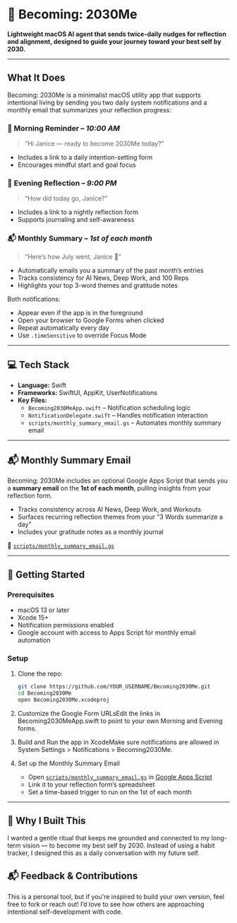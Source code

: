 # 🌱 Becoming: 2030Me
**Lightweight macOS AI agent that sends twice-daily nudges for reflection and alignment, designed to guide your journey toward your best self by 2030.**

---

## What It Does

Becoming: 2030Me is a minimalist macOS utility app that supports intentional living by sending you two daily system notifications and a monthly email that summarizes your reflection progress:

### 🔔 Morning Reminder – _10:00 AM_
> “Hi Janice — ready to become 2030Me today?”

- Includes a link to a daily intention-setting form
- Encourages mindful start and goal focus

### 🌙 Evening Reflection – _9:00 PM_
> “How did today go, Janice?”

- Includes a link to a nightly reflection form
- Supports journaling and self-awareness

### 📬 Monthly Summary – *1st of each month*
> “Here’s how July went, Janice 🌱”

- Automatically emails you a summary of the past month’s entries  
- Tracks consistency for AI News, Deep Work, and 100 Reps  
- Highlights your top 3-word themes and gratitude notes


Both notifications:
- Appear even if the app is in the foreground
- Open your browser to Google Forms when clicked
- Repeat automatically every day
- Use `.timeSensitive` to override Focus Mode

---

## 💻 Tech Stack

- **Language:** Swift  
- **Frameworks:** SwiftUI, AppKit, UserNotifications  
- **Key Files:**
  - `Becoming2030MeApp.swift` – Notification scheduling logic
  - `NotificationDelegate.swift` – Handles notification interaction
  - `scripts/monthly_summary_email.gs` – Automates monthly summary email

---

## 📬 Monthly Summary Email

Becoming: 2030Me includes an optional Google Apps Script that sends you a **summary email** on the **1st of each month**, pulling insights from your reflection form.

- Tracks consistency across AI News, Deep Work, and Workouts  
- Surfaces recurring reflection themes from your “3 Words summarize a day” 
- Includes your gratitude notes as a monthly journal  

📁 [`scripts/monthly_summary_email.gs`](./scripts/monthly_summary_email.gs)

---


## 🚀 Getting Started

### Prerequisites
- macOS 13 or later
- Xcode 15+
- Notification permissions enabled
- Google account with access to Apps Script for monthly email automation

### Setup

1. Clone the repo:
   ```bash
   git clone https://github.com/YOUR_USERNAME/Becoming2030Me.git
   cd Becoming2030Me
   open Becoming2030Me.xcodeproj
2. Customize the Google Form URLsEdit the links in Becoming2030MeApp.swift to point to your own Morning and Evening forms.

3. Build and Run the app in XcodeMake sure notifications are allowed in System Settings > Notifications > Becoming2030Me.

4. Set up the Monthly Summary Email  
   - Open [`scripts/monthly_summary_email.gs`](./scripts/monthly_summary_email.gs) in [Google Apps Script](https://script.google.com)  
   - Link it to your reflection form’s spreadsheet  
   - Set a time-based trigger to run on the 1st of each month

---


## 🧠 Why I Built This

I wanted a gentle ritual that keeps me grounded and connected to my long-term vision — to become my best self by 2030. Instead of using a habit tracker, I designed this as a daily conversation with my future self.

## 📬 Feedback & Contributions

This is a personal tool, but if you're inspired to build your own version, feel free to fork or reach out! I’d love to see how others are approaching intentional self-development with code.
